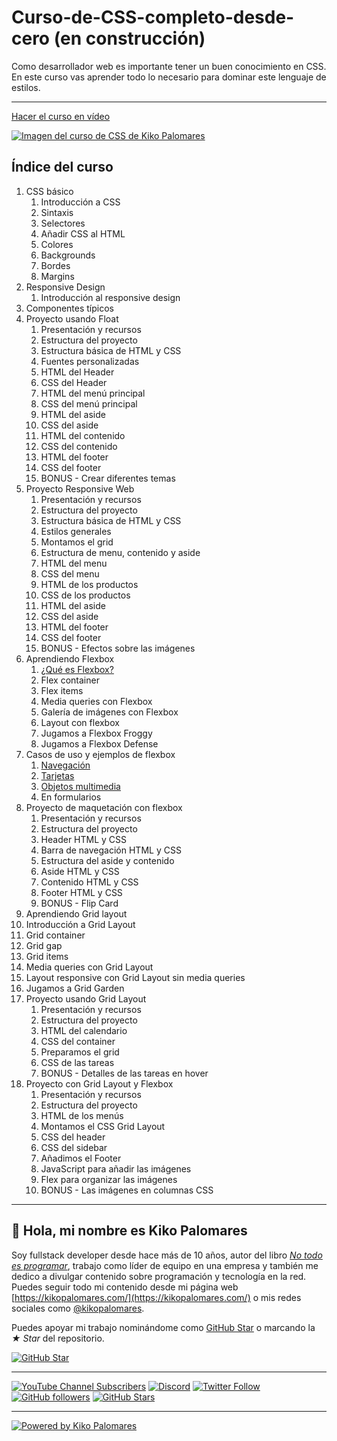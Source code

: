 # Curso-de-CSS-completo-desde-cero (en construcción)
Como desarrollador web es importante tener un buen conocimiento en CSS. En este curso vas aprender todo lo necesario para dominar este lenguaje de estilos.

----------

[Hacer el curso en vídeo](https://kikopalomares.com/cursos/css)

[![Imagen del curso de CSS de Kiko Palomares](./img/curso_css_thumbnail.jpg)](https://kikopalomares.com/cursos/css)


## Índice del curso

1. CSS básico
   1. Introducción a CSS
   2. Sintaxis
   3. Selectores
   4. Añadir CSS al HTML
   5. Colores
   6. Backgrounds
   7. Bordes
   8. Margins
2. Responsive Design
   1. Introducción al responsive design
3. Componentes típicos
4. Proyecto usando Float
   1. Presentación y recursos
   2. Estructura del proyecto
   3. Estructura básica de HTML y CSS
   4. Fuentes personalizadas
   5. HTML del Header
   6. CSS del Header
   7. HTML del menú principal
   8. CSS del menú principal
   9. HTML del aside
   10. CSS del aside
   11. HTML del contenido
   12. CSS del contenido
   13. HTML del footer
   14. CSS del footer
   15. BONUS - Crear diferentes temas
5. Proyecto Responsive Web
   1. Presentación y recursos
   2. Estructura del proyecto
   3. Estructura básica de HTML y CSS
   4. Estilos generales
   5. Montamos el grid
   6. Estructura de menu, contenido y aside
   7. HTML del menu
   8. CSS del menu
   9. HTML de los productos
   10. CSS de los productos
   11. HTML del aside
   12. CSS del aside
   13. HTML del footer
   14. CSS del footer
   15. BONUS - Efectos sobre las imágenes
6. Aprendiendo Flexbox
    1. [¿Qué es Flexbox?](./6_aprendiendo_flexbox/6.1_que_es_flexbox.md)
    2. Flex container
    3. Flex items
    4. Media queries con Flexbox
    5. Galería de imágenes con Flexbox
    6. Layout con flexbox
    7. Jugamos a Flexbox Froggy
    8. Jugamos a Flexbox Defense
7. Casos de uso y ejemplos de flexbox
   1. [Navegación](./7_Casos_de_uso_de_flexbox/7.1_Navegacion/7.1_Navegacion.md)
   2. [Tarjetas](./7_Casos_de_uso_de_flexbox/7.2_Tarjetas/7.2_Tarjetas.md)
   3. [Objetos multimedia](./7_Casos_de_uso_de_flexbox/7.3_Objetos_multimedia/7.3_Objetos_multimedia.md)
   4. En formularios
8. Proyecto de maquetación con flexbox
   1. Presentación y recursos
   2. Estructura del proyecto
   3. Header HTML y CSS
   4. Barra de navegación HTML y CSS
   5. Estructura del aside y contenido
   6. Aside HTML y CSS
   7. Contenido HTML y CSS
   8. Footer HTML y CSS
   9. BONUS - Flip Card
9.  Aprendiendo Grid layout
   1. Introducción a Grid Layout
   2. Grid container
   3. Grid gap
   4. Grid items
   5. Media queries con Grid Layout
   6. Layout responsive con Grid Layout sin media queries
   7. Jugamos a Grid Garden
10. Proyecto usando Grid Layout
    1. Presentación y recursos
    2. Estructura del proyecto
    3. HTML del calendario
    4. CSS del container
    5. Preparamos el grid
    6. CSS de las tareas
    7. BONUS - Detalles de las tareas en hover
11. Proyecto con Grid Layout y Flexbox
    1. Presentación y recursos
    2. Estructura del proyecto
    3. HTML de los menús
    4. Montamos el CSS Grid Layout
    5. CSS del header
    6. CSS del sidebar
    7. Añadimos el Footer
    8. JavaScript para añadir las imágenes
    9. Flex para organizar las imágenes
    10. BONUS - Las imágenes en columnas CSS

------------

## 👋 Hola, mi nombre es Kiko Palomares

Soy fullstack developer desde hace más de 10 años, autor del libro [*No todo es programar*](https://notodoesprogramar.com/), trabajo como líder de equipo en una empresa y también me dedico a divulgar contenido sobre programación y tecnología en la red. Puedes seguir todo mi contenido desde mi página web [https://kikopalomares.com/](https://kikopalomares.com/) o mis redes sociales como [@kikopalomares](https://kiko.pro/).

Puedes apoyar mi trabajo nominándome como [GitHub Star](https://stars.github.com/nominate/) o marcando la *★ Star* del repositorio.

[![GitHub Star](https://img.shields.io/badge/-%E2%98%85%20Nominar%20a%20Star-yellow)](https://stars.github.com/nominate/)

-----

[![YouTube Channel Subscribers](https://img.shields.io/youtube/channel/subscribers/UClk6ZM2sM04tofDdFro8pag?style=social)](https://www.youtube.com/kikopalomares/?sub_confirmation=1)
[![Discord](https://img.shields.io/discord/701885087217614959?style=social&label=Discord&logo=discord)](http://kikopalomares.com/discord)
[![Twitter Follow](https://img.shields.io/twitter/follow/kikopalomares?style=social)](https://twitter.com/kikopalomares)
[![GitHub followers](https://img.shields.io/github/followers/kikopalomares?style=social)](https://github.com/KikoPalomares)
[![GitHub Stars](https://img.shields.io/github/stars/kikopalomares?style=social)](https://github.com/KikoPalomares)

-----

[![Powered by Kiko Palomares](https://img.shields.io/badge/-Powered%20by%20Kiko%20Palomares-red)](https://kikopalomares.com/)
